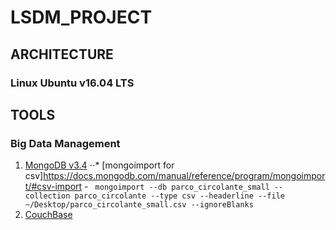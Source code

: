 # LSDM_PROJECT
## ARCHITECTURE
### Linux Ubuntu v16.04 LTS
## TOOLS
### Big Data Management
1. [MongoDB v3.4](https://docs.mongodb.com/manual/tutorial/install-mongodb-on-ubuntu/)
⋅⋅* [mongoimport for csv]https://docs.mongodb.com/manual/reference/program/mongoimport/#csv-import - ``` mongoimport --db parco_circolante_small --collection parco_circolante --type csv --headerline --file ~/Desktop/parco_circolante_small.csv --ignoreBlanks```
2. [CouchBase](https://developer.couchbase.com/documentation/server/4.5/getting-started/installing.html#story-h2-3)
